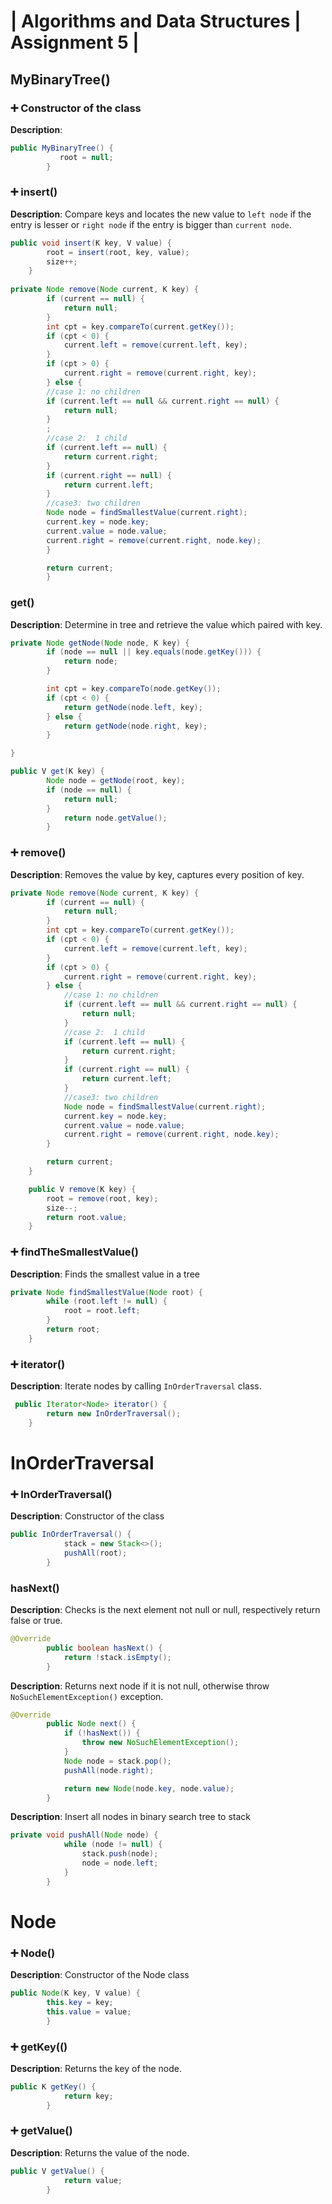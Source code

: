 # | Algorithms and Data Structures | Assignment 5 |

## MyBinaryTree()
### ➕ Constructor of the class
**Description**:
```java
public MyBinaryTree() {
           root = null;
        }
```
### ➕ insert()
**Description**: Compare keys and locates the new value to `left node` if the entry is lesser or `right node` if the entry is bigger than `current node`.
```java
public void insert(K key, V value) {
        root = insert(root, key, value);
        size++;
    }
    
private Node remove(Node current, K key) {
        if (current == null) {
            return null;
        }
        int cpt = key.compareTo(current.getKey());
        if (cpt < 0) {
            current.left = remove(current.left, key);
        }
        if (cpt > 0) {
            current.right = remove(current.right, key);
        } else {
        //case 1: no children
        if (current.left == null && current.right == null) {
            return null;
        }
        ;
        //case 2:  1 child
        if (current.left == null) {
            return current.right;
        }
        if (current.right == null) {
            return current.left;
        }
        //case3: two children
        Node node = findSmallestValue(current.right);
        current.key = node.key;
        current.value = node.value;
        current.right = remove(current.right, node.key);
        }

        return current;
        }    
```

### get()
**Description**: Determine in tree and retrieve the value which paired with key.
```java
private Node getNode(Node node, K key) {
        if (node == null || key.equals(node.getKey())) {
            return node;
        }

        int cpt = key.compareTo(node.getKey());
        if (cpt < 0) {
            return getNode(node.left, key);
        } else {
            return getNode(node.right, key);
        }

}

public V get(K key) {
        Node node = getNode(root, key);
        if (node == null) {
            return null;
        }
            return node.getValue();
        }
```
### ➕ remove()
**Description**: Removes the value by key, captures every position of key.
```java
private Node remove(Node current, K key) {
        if (current == null) {
            return null;
        }
        int cpt = key.compareTo(current.getKey());
        if (cpt < 0) {
            current.left = remove(current.left, key);
        }
        if (cpt > 0) {
            current.right = remove(current.right, key);
        } else {
            //case 1: no children
            if (current.left == null && current.right == null) {
                return null;
            }
            //case 2:  1 child
            if (current.left == null) {
                return current.right;
            }
            if (current.right == null) {
                return current.left;
            }
            //case3: two children
            Node node = findSmallestValue(current.right);
            current.key = node.key;
            current.value = node.value;
            current.right = remove(current.right, node.key);
        }

        return current;
    }

    public V remove(K key) {
        root = remove(root, key);
        size--;
        return root.value;
    }
```
### ➕ findTheSmallestValue()
**Description**: Finds the smallest value in a tree
```java
private Node findSmallestValue(Node root) {
        while (root.left != null) {
            root = root.left;
        }
        return root;
    }
```
### ➕ iterator()
**Description**: Iterate nodes by calling `InOrderTraversal` class.
```java
 public Iterator<Node> iterator() {
        return new InOrderTraversal();
    }
``` 

# InOrderTraversal
### ➕ InOrderTraversal()
**Description**: Constructor of the class
```java
public InOrderTraversal() {
            stack = new Stack<>();
            pushAll(root);
        }
```
### hasNext()
**Description**: Checks is the next element not null or null, respectively return false or true.
```java
@Override
        public boolean hasNext() {
            return !stack.isEmpty();
        }
``` 
**Description**: Returns next node if it is not null, otherwise throw `NoSuchElementException()` exception.
```java
@Override
        public Node next() {
            if (!hasNext()) {
                throw new NoSuchElementException();
            }
            Node node = stack.pop();
            pushAll(node.right);

            return new Node(node.key, node.value);
        }
``` 
**Description**: Insert all nodes in binary search tree to stack
```java
private void pushAll(Node node) {
            while (node != null) {
                stack.push(node);
                node = node.left;
            }
        }
``` 





# Node
### ➕ Node()
**Description**: Constructor of the Node class
```java
public Node(K key, V value) {
        this.key = key;
        this.value = value;
        }
```
### ➕ getKey(()
**Description**:  Returns the key of the node.
```java
public K getKey() {
            return key;
        }
```
### ➕ getValue()
**Description**:  Returns the value of the node.
```java
public V getValue() {
            return value;
        }
```